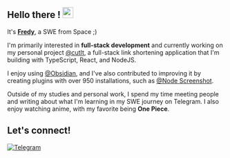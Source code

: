 ## Hello there ! <img src="https://emojis.slackmojis.com/emojis/images/1536351075/4594/blob-wave.gif" width="25"/>

It's [**Fredy**](https://github.com/taboutsafredy), a SWE from Space ;)

I'm primarily interested in **full-stack development** and currently working on my personal project [@cutIt](#), a full-stack link shortening application that I'm building with TypeScript, React, and NodeJS.

I enjoy using [@Obsidian](https://obsidian.md/), and I've also contributed to improving it by creating plugins with over 950 installations, such as [@Node Screenshot](https://obsidian.md/plugins?search=istfredy).

Outside of my studies and personal work, I spend my time meeting people and writing about what I'm learning in my SWE journey on Telegram. I also enjoy watching anime, with my favorite being **One Piece**.

## Let's connect!
[<img alt="Telegram" src="https://img.shields.io/badge/Telegram-230E76A8.svg?style=for-the-badge&logo=telegram&logoColor=white&color=blue">
](https://t.me/itsfredy)
